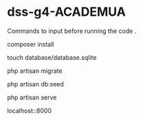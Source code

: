 # dss-g4-ACADEMUA



Commands to input before running the code . 
<p> composer install</p>
<p>touch database/database.sqlite </p>
<p>php artisan migrate  </p>
<p>php artisan db:seed </p>
<p>php artisan serve </p>
<p>localhost::8000 </p>





